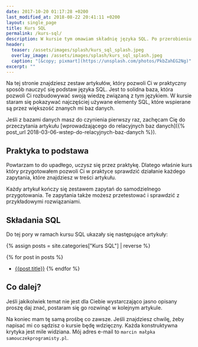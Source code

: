 ```yaml
---
date: 2017-10-20 01:17:28 +0200
last_modified_at: 2018-08-22 20:41:11 +0200
layout: single_page
title: Kurs SQL
permalink: /kurs-sql/
description: W kursie tym omawiam składnię języka SQL. Po przerobieniu tego kursu będziesz wiedzieć czym jest SQL i jak go używać do pracy z bazami danych.
header:
  teaser: /assets/images/splash/kurs_sql_splash.jpeg
  overlay_image: /assets/images/splash/kurs_sql_splash.jpeg
  caption: "[&copy; pixmart](https://unsplash.com/photos/PkbZahEG2Ng)"
excerpt: ""
---
```


Na tej stronie znajdziesz zestaw artykułów, który pozwoli Ci w praktyczny sposób nauczyć się podstaw języka SQL. Jest to solidna baza, która pozwoli Ci rozbudowywać swoją wiedzę związaną z tym językiem. W kursie staram się pokazywać najczęściej używane elementy SQL, które wspierane są przez większość znanych mi baz danych.

Jeśli z bazami danych masz do czynienia pierwszy raz, zachęcam Cię do przeczytania artykułu [wprowadzającego do relacyjnych baz danych]({% post_url 2018-03-06-wstep-do-relacyjnych-baz-danych %}).

## Praktyka to podstawa

Powtarzam to do upadłego, uczysz się przez praktykę. Dlatego właśnie kurs który przygotowałem pozwoli Ci w praktyce sprawdzić działanie każdego zapytania, które znajdziesz w treści artykułu.

Każdy artykuł kończy się zestawem zapytań do samodzielnego przygotowania. Te zapytania także możesz przetestować i sprawdzić z przykładowymi rozwiązaniami.

## Składania SQL

Do tej pory w ramach kursu SQL ukazały się następujące artykuły:

{% assign posts = site.categories["Kurs SQL"] | reverse %}

{% for post in posts %}
* [{{post.title}}]({{post.url}})
{% endfor %}

## Co dalej?

Jeśli jakikolwiek temat nie jest dla Ciebie wystarczająco jasno opisany proszę daj znać, postaram się go rozwinąć w kolejnym artykule.

Na koniec mam tę samą prośbę co zawsze. Jeśli znajdziesz chwilę, żeby napisać mi co sądzisz o kursie będę wdzięczny. Każda konstruktywna krytyka jest mile widziana. Mój adres e-mail to `marcin małpka samouczekprogramisty.pl`.

